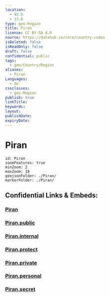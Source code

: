 ```yaml
---
location:
  - 45.5
  - 13.6
type: geo-Region
title: Piran
license: CC BY-SA 4.0
source: https://datahub.io/core/country-codes
isDeleted: false
isReadOnly: false
draft: false
confidential: public
tags:
  - geo/Country/Region
aliases:
  - Piran
Languages:
  - de
cssclasses:
  - geo-Region
publish: true
linkTitle:
keywords:
layout:
publishDate:
expiryDate:
---
```


# Piran

```leaflet
id: Piran
zoomFeatures: true 
minZoom: 2 
maxZoom: 18
geojsonFolder: ./Piran/
markerFolder: ./Piran/
```


## Confidential Links & Embeds: 

### [Piran](/_Standards/Earth/Continent/Europe/Europe~Central/Slovenia/Regions~Slovenia/Obalno-kraška/counties~Obalno-kraška/Piran.md) 

### [Piran.public](/_public/Earth/Continent/Europe/Europe~Central/Slovenia/Regions~Slovenia/Obalno-kraška/counties~Obalno-kraška/Piran.public.md) 

### [Piran.internal](/_internal/Earth/Continent/Europe/Europe~Central/Slovenia/Regions~Slovenia/Obalno-kraška/counties~Obalno-kraška/Piran.internal.md) 

### [Piran.protect](/_protect/Earth/Continent/Europe/Europe~Central/Slovenia/Regions~Slovenia/Obalno-kraška/counties~Obalno-kraška/Piran.protect.md) 

### [Piran.private](/_private/Earth/Continent/Europe/Europe~Central/Slovenia/Regions~Slovenia/Obalno-kraška/counties~Obalno-kraška/Piran.private.md) 

### [Piran.personal](/_personal/Earth/Continent/Europe/Europe~Central/Slovenia/Regions~Slovenia/Obalno-kraška/counties~Obalno-kraška/Piran.personal.md) 

### [Piran.secret](/_secret/Earth/Continent/Europe/Europe~Central/Slovenia/Regions~Slovenia/Obalno-kraška/counties~Obalno-kraška/Piran.secret.md)

